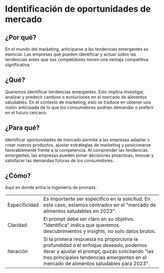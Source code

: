 # Identificación de oportunidades de mercado

## ¿Por qué?

En el mundo del marketing, anticiparse a las tendencias emergentes es esencial. Las empresas que pueden identificar y actuar sobre las tendencias antes que sus competidores tienen una ventaja competitiva significativa.

## ¿Qué?

Queremos identificar tendencias emergentes. Esto implica investigar, analizar y predecir cambios o evoluciones en el mercado de alimentos saludables.
En el contexto de marketing, esto se traduce en obtener una visión anticipada de lo que los consumidores podrían demandar o preferir en el futuro cercano.

## ¿Para qué?

Identificar oportunidades de mercado permite a las empresas adaptar o crear nuevos productos, ajustar estrategias de marketing y posicionarse favorablemente frente a la competencia.
Al comprender las tendencias emergentes, las empresas pueden tomar decisiones proactivas, innovar y satisfacer las demandas futuras de los consumidores.

## ¿Cómo?

Aquí es donde entra la ingeniería de prompts.

|||
|-|-|
Especificidad|Es importante ser específico en la solicitud. En este caso, estamos centrados en el "mercado de alimentos saludables en 2023".
Claridad|El prompt debe ser claro en su objetivo. "Identifica" indica que queremos descubrimientos y insights, no solo datos brutos.
Iteración|Si la primera respuesta no proporciona la profundidad o el enfoque deseado, podemos iterar y ajustar el prompt, quizás solicitando "las tres principales tendencias emergentes en el mercado de alimentos saludables para 2023".
